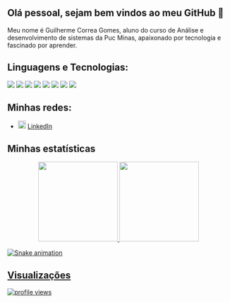 ## Olá pessoal, sejam bem vindos ao meu GitHub 👋

Meu nome é Guilherme Correa Gomes, aluno do curso de Análise e desenvolvimento de sistemas da Puc Minas, apaixonado por tecnologia e fascinado por aprender.

## Linguagens e Tecnologias:

[<img src="https://img.shields.io/badge/HTML5-E34F26?style=for-the-badge&logo=html5&logoColor=white"/>]()
<img src="https://img.shields.io/badge/CSS3-1572B6?style=for-the-badge&logo=css3&logoColor=white" />
<img src="https://img.shields.io/badge/JavaScript-323330?style=for-the-badge&logo=javascript&logoColor=F7DF1E" />
<img src="https://img.shields.io/badge/PHP-777BB4?style=for-the-badge&logo=php&logoColor=white" />
<img src="https://img.shields.io/badge/MySQL-00000F?style=for-the-badge&logo=mysql&logoColor=white" />
<img src="https://img.shields.io/badge/-Git-white?style=for-the-badge&logo=Git" />
<img src="https://img.shields.io/badge/GitHub-%2312100E.svg?&style=for-the-badge&logo=Github&logoColor=white" />
<img src="https://img.shields.io/badge/Visual_Studio_Code-0078D4?style=for-the-badge&logo=visual%20studio%20code&logoColor=white" />

## Minhas redes:
<ul>
  <li>
    <img src="https://user-images.githubusercontent.com/30157522/87161827-6cd77380-c29b-11ea-902a-725eeed60745.png" width="18" alt="Linkedin"> 
    <a href="https://www.linkedin.com/in/guilherme-gomes-1641a31b9/" target="_blank" title="My LinkedIn">LinkedIn</a>
  </li>
</ul>

## Minhas estatísticas
<div align="center">
  <a href="https://github.com/GuilhermeCorrea21">
  
  <img height="180em" src="https://github-readme-stats.vercel.app/api/top-langs/?username=GuilhermeCorrea21&layout=compact&langs_count=7&theme=jolly"/>
  <img height="180em" src="https://github-readme-stats.vercel.app/api?username=GuilhermeCorrea21&show_icons=true&theme=jolly&include_all_commits=true&hide=,prs,issues&count_private=true"/>
</div>

  ![Snake animation](https://github.com/GuilhermeCorrea21/GuilhermeCorrea21/blob/output/github-contribution-grid-snake.svg)

## Visualizações
<p>
  <img src="https://gpvc.arturio.dev/GuilhermeCorrea21" alt="profile views">
</p>
